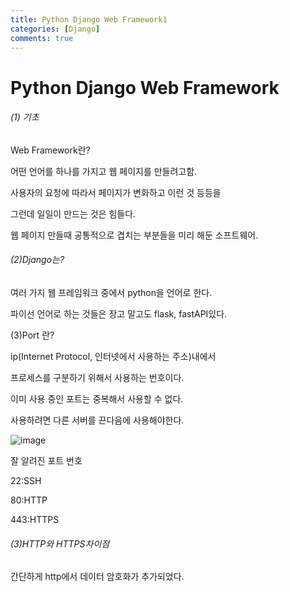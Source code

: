 ```yaml
---
title: Python Django Web Framework1
categories: [Django]
comments: true
---
```


# Python Django Web Framework

###### (1) 기초 

Web Framework란?

어떤 언어를 하나를 가지고 웹 페이지를 만들려고함.

사용자의 요청에 따라서 페이지가 변화하고 이런 것 등등을

그런데 일일이 만드는 것은 힘들다.

웹 페이지 만들때 공통적으로 겹치는 부분들을 미리 해둔 소프트웨어.



###### (2)Django는?

여러 가지 웹 프레임워크 중에서 python을 언어로 한다.

파이선 언어로 하는 것들은 장고 말고도 flask, fastAPI있다.



(3)Port 란?

ip(Internet Protocol, 인터넷에서 사용하는 주소)내에서

프로세스를 구분하기 위해서 사용하는 번호이다.

이미 사용 중인 포트는 중복해서 사용할 수 없다.

사용하려면 다른 서버를 끈다음에 사용해야한다.

![image](https://user-images.githubusercontent.com/108383234/191441289-d473a73f-3a6e-45d6-83f8-2430c9a6aa55.png)


잘 알려진 포트 번호

22:SSH

80:HTTP

443:HTTPS



###### (3)HTTP와 HTTPS차이점

간단하게 http에서 데이터 암호화가 추가되었다.











